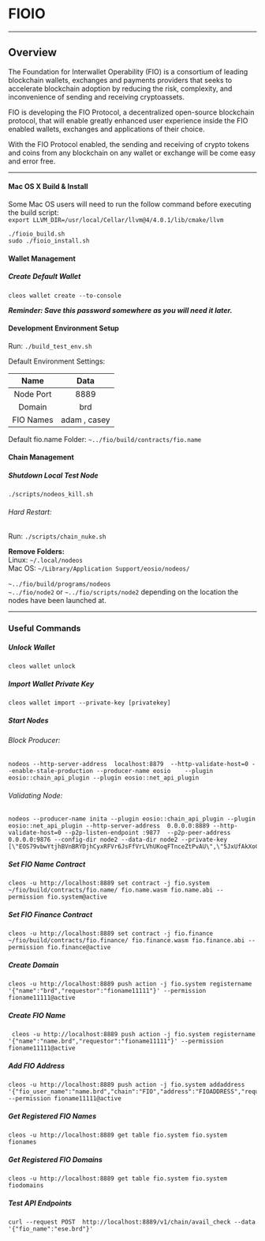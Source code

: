 
# FIOIO  
--------

## Overview

The Foundation for Interwallet Operability (FIO) is a consortium of leading blockchain wallets, exchanges and payments providers that seeks to accelerate blockchain adoption by reducing the risk, complexity, and inconvenience of sending and receiving cryptoassets.

FIO is developing the FIO Protocol, a decentralized open-source blockchain protocol, that will enable greatly enhanced user experience inside the FIO enabled wallets, exchanges and applications of their choice.

With the FIO Protocol enabled, the sending and receiving of crypto tokens and coins from any blockchain on any wallet or exchange will be come easy and error free. 

____
#### Mac OS X Build & Install  
  
Some Mac OS users will need to run the follow command before executing the build script:<br>
`export LLVM_DIR=/usr/local/Cellar/llvm@4/4.0.1/lib/cmake/llvm`
    
    ./fioio_build.sh  
    sudo ./fioio_install.sh  
  
#### Wallet Management
##### Create Default Wallet  
  
    cleos wallet create --to-console
    
_**Reminder: Save this password somewhere as you will need it later.**_ 
    
#### Development Environment Setup

Run: `./build_test_env.sh`  

Default Environment Settings: 

|    Name    | Data     |
| :--------: |:--------:|
| Node Port  | 8889 |  
| Domain     | brd | 
| FIO Names  | adam , casey |
    
Default fio.name Folder: `~../fio/build/contracts/fio.name`  
    
#### Chain Management
##### Shutdown Local Test Node
`./scripts/nodeos_kill.sh`

###### Hard Restart:

Run: `./scripts/chain_nuke.sh`

**Remove Folders:<br>**
Linux: `~/.local/nodeos`<br>
Mac OS: `~/Library/Application Support/eosio/nodeos/`<br><br> `~../fio/build/programs/nodeos`<br>
 `~../fio/node2` or `~../fio/scripts/node2` depending on the location the nodes have been launched at. 

  
---  
  
### Useful Commands

##### Unlock Wallet

    cleos wallet unlock  

##### Import Wallet Private Key

    cleos wallet import --private-key [privatekey]
    
##### Start Nodes
###### Block Producer: 
    nodeos --http-server-address  localhost:8879  --http-validate-host=0 --enable-stale-production --producer-name eosio    --plugin eosio::chain_api_plugin --plugin eosio::net_api_plugin 
###### Validating Node:
    nodeos --producer-name inita --plugin eosio::chain_api_plugin --plugin eosio::net_api_plugin --http-server-address  0.0.0.0:8889 --http-validate-host=0 --p2p-listen-endpoint :9877  --p2p-peer-address 0.0.0.0:9876 --config-dir node2 --data-dir node2 --private-key [\"EOS79vbwYtjhBVnBRYDjhCyxRFVr6JsFfVrLVhUKoqFTnceZtPvAU\",\"5JxUfAkXoCQdeZKNMhXEqRkFcZMYa3KR3vbie7SKsPv6rS3pCHg\"]
     
  
##### Set FIO Name Contract  
  
    cleos -u http://localhost:8889 set contract -j fio.system ~/fio/build/contracts/fio.name/ fio.name.wasm fio.name.abi --permission fio.system@active  
  
##### Set FIO Finance Contract  
  
    cleos -u http://localhost:8889 set contract -j fio.finance ~/fio/build/contracts/fio.finance/ fio.finance.wasm fio.finance.abi --permission fio.finance@active  
  
##### Create Domain  
  
    cleos -u http://localhost:8889 push action -j fio.system registername '{"name":"brd","requestor":"fioname11111"}' --permission fioname11111@active  
  
##### Create FIO Name  
  
     cleos -u http://localhost:8889 push action -j fio.system registername '{"name":"name.brd","requestor":"fioname11111"}' --permission fioname11111@active   
  
##### Add FIO Address  
  
    cleos -u http://localhost:8889 push action -j fio.system addaddress '{"fio_user_name":"name.brd","chain":"FIO","address":"FIOADDRESS","requestor":"fioname11111"}' --permission fioname11111@active  
  
##### Get Registered FIO Names  
  
    cleos -u http://localhost:8889 get table fio.system fio.system fionames  
  
##### Get Registered FIO Domains  
  
    cleos -u http://localhost:8889 get table fio.system fio.system fiodomains  
  
##### Test API Endpoints  
  
    curl --request POST  http://localhost:8889/v1/chain/avail_check --data '{"fio_name":"ese.brd"}'
